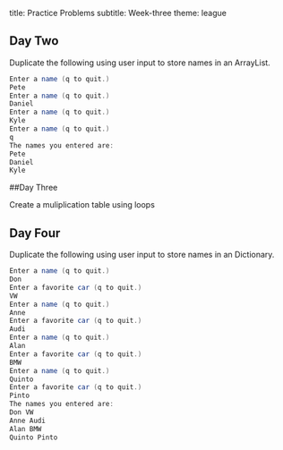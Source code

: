 title: Practice Problems
subtitle: Week-three
theme: league



## Day Two

Duplicate the following using user input to store names in an ArrayList.

```C#
Enter a name (q to quit.)
Pete
Enter a name (q to quit.)
Daniel
Enter a name (q to quit.)
Kyle
Enter a name (q to quit.)
q
The names you entered are:
Pete
Daniel
Kyle
```
##Day Three

Create a muliplication table using loops

## Day Four

Duplicate the following using user input to store names in an Dictionary.

```C#
Enter a name (q to quit.)
Don
Enter a favorite car (q to quit.)
VW
Enter a name (q to quit.)
Anne
Enter a favorite car (q to quit.)
Audi
Enter a name (q to quit.)
Alan
Enter a favorite car (q to quit.)
BMW
Enter a name (q to quit.)
Quinto
Enter a favorite car (q to quit.)
Pinto
The names you entered are:
Don VW
Anne Audi
Alan BMW
Quinto Pinto
```
